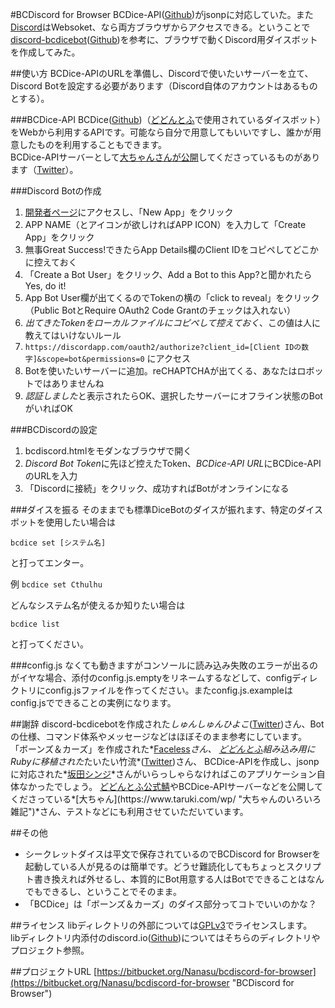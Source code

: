 #BCDiscord for Browser
BCDice-API([Github](https://github.com/NKMR6194/bcdice-api "NKMR6194/bcdice-api"))がjsonpに対応していた。また[Discord](https://discordapp.com/)はWebsoket、なら両方ブラウザからアクセスできる。ということで[discord-bcdicebot](https://shunshun94.github.io/discord-bcdicebot/index.html "discord-bcdicebot")([Github](https://github.com/Shunshun94/discord-bcdicebot "Shunshun94/discord-bcdicebot"))を参考に、ブラウザで動くDiscord用ダイスボットを作成してみた。

##使い方
BCDice-APIのURLを準備し、Discordで使いたいサーバーを立て、Discord Botを設定する必要があります（Discord自体のアカウントはあるものとする）。

###BCDice-API
BCDice([Github](https://github.com/torgtaitai/BCDice "torgtaitai/BCDice"))（[どどんとふ](http://www.dodontof.com/ "どどんとふ＠えくすとり～む")で使用されているダイスボット）をWebから利用するAPIです。可能なら自分で用意してもいいですし、誰かが用意したものを利用することもできます。   
BCDice-APIサーバーとして[大ちゃんさんが公開](https://www.taruki.com/wp/?p=6507)してくださっているものがあります（[Twitter](https://twitter.com/DoDontoF_Srv/status/880765000716959748)）。

###Discord Botの作成
1. [開発者ページ](https://discordapp.com/developers/applications/me)にアクセスし、「New App」をクリック
2. APP NAME（とアイコンが欲しければAPP ICON）を入力して「Create App」をクリック
3. 無事Great Success!できたらApp Details欄のClient IDをコピペしてどこかに控えておく
4. 「Create a Bot User」をクリック、Add a Bot to this App?と聞かれたらYes, do it!
5. App Bot User欄が出てくるのでTokenの横の「click to reveal」をクリック（Public BotとRequire OAuth2 Code Grantのチェックは入れない）
6. *出てきたTokenをローカルファイルにコピペして控えておく*、この値は人に教えてはいけないルール
7. `https://discordapp.com/oauth2/authorize?client_id=[Client IDの数字]&scope=bot&permissions=0` にアクセス
8. Botを使いたいサーバーに追加。reCHAPTCHAが出てくる、あなたはロボットではありませんね
9. *認証しました*と表示されたらOK、選択したサーバーにオフライン状態のBotがいればOK

###BCDiscordの設定
1. bcdiscord.htmlをモダンなブラウザで開く
2. *Discord Bot Token*に先ほど控えたToken、*BCDice-API URL*にBCDice-APIのURLを入力
3. 「Discordに接続」をクリック、成功すればBotがオンラインになる

###ダイスを振る
そのままでも標準DiceBotのダイスが振れます、特定のダイスボットを使用したい場合は

`bcdice set [システム名]`

と打ってエンター。

例 `bcdice set Cthulhu`

どんなシステム名が使えるか知りたい場合は

`bcdice list`

と打ってください。

###config.js
なくても動きますがコンソールに読み込み失敗のエラーが出るのがイヤな場合、添付のconfig.js.emptyをリネームするなどして、configディレクトリにconfig.jsファイルを作ってください。またconfig.js.exampleはconfig.jsでできることの実例になります。

##謝辞
discord-bcdicebotを作成された*しゅんしゅんひよこ*([Twitter](https://twitter.com/Shunshun94/status/880460411513982976))さん、Botの仕様、コマンド体系やメッセージなどはほぼそのまま参考にしています。
「ボーンズ＆カーズ」を作成された*[Faceless](http://faceless-tools.cocolog-nifty.com/about.html)*さん、
[どどんとふ](http://www.dodontof.com/ "どどんとふ☆えくすとり～む")組み込み用にRubyに移植された*たいたい竹流*([Twitter](https://twitter.com/torgtaitai))さん、
BCDice-APIを作成し、jsonpに対応された*[坂田シンジ](https://sakasin.net/)*さんがいらっしゃらなければこのアプリケーション自体なかったでしょう。
[どどんとふ公式鯖]("https://www.taruki.com/dodontof.html")やBCDice-APIサーバーなどを公開してくださっている*[大ちゃん](https://www.taruki.com/wp/ "大ちゃんのいろいろ雑記")*さん、テストなどにも利用させていただいています。

##その他
* シークレットダイスは平文で保存されているのでBCDiscord for Browserを起動している人が見るのは簡単です。どうせ難読化してもちょっとスクリプト書き換えれば外せるし、本質的にBot用意する人はBotでできることはなんでもできるし、ということでそのまま。
* 「BCDice」は「ボーンズ＆カーズ」のダイス部分ってコトでいいのかな？

##ライセンス
libディレクトリの外部については[GPLv3](https://www.gnu.org/licenses/gpl-3.0.en.html)でライセンスします。   
libディレクトリ内添付のdiscord.io([Github](https://github.com/izy521/discord.io "discord.io"))についてはそちらのディレクトリやプロジェクト参照。

##プロジェクトURL
[https://bitbucket.org/Nanasu/bcdiscord-for-browser](https://bitbucket.org/Nanasu/bcdiscord-for-browser "BCDiscord for Browser")
